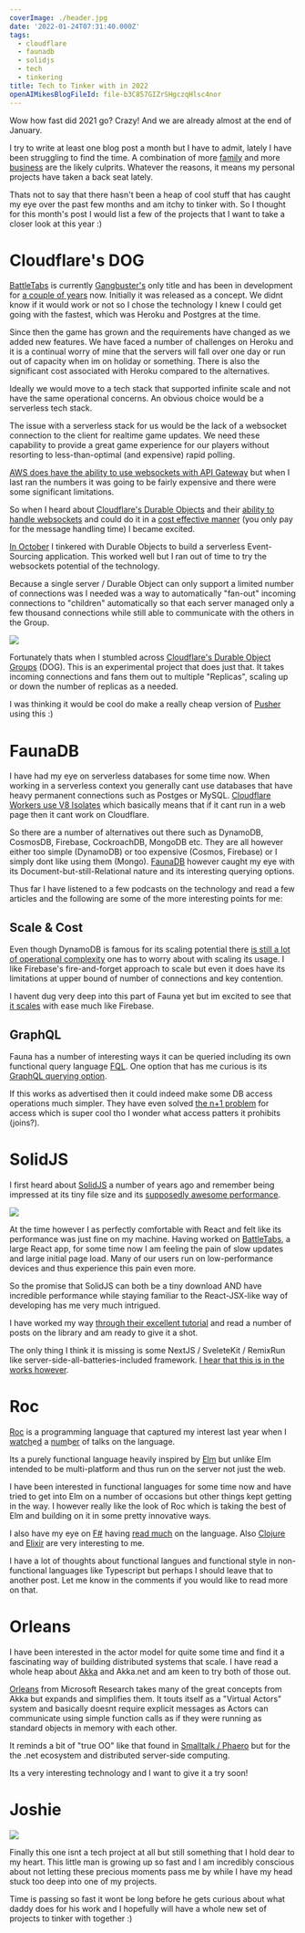 ```yaml
---
coverImage: ./header.jpg
date: '2022-01-24T07:31:40.000Z'
tags:
  - cloudflare
  - faunadb
  - solidjs
  - tech
  - tinkering
title: Tech to Tinker with in 2022
openAIMikesBlogFileId: file-b3C857GIZrSHgczqHlsc4nor
---
```


Wow how fast did 2021 go? Crazy! And we are already almost at the end of January.

<!-- more -->

I try to write at least one blog post a month but I have to admit, lately I have been struggling to find the time. A combination of more [family](https://mikecann.blog/posts/joshua-christopher-cann) and more [business](https://gangbusters.io) are the likely culprits. Whatever the reasons, it means my personal projects have taken a back seat lately.

Thats not to say that there hasn't been a heap of cool stuff that has caught my eye over the past few months and am itchy to tinker with. So I thought for this month's post I would list a few of the projects that I want to take a closer look at this year :)

# Cloudflare's DOG

[BattleTabs](https://battletabs.com/) is currently [Gangbuster's](https://www.gangbusters.io/) only title and has been in development for [a couple of years](https://mikecann.blog/posts/introducing-battletabs) now. Initially it was released as a concept. We didnt know if it would work or not so I chose the technology I knew I could get going with the fastest, which was Heroku and Postgres at the time.

Since then the game has grown and the requirements have changed as we added new features. We have faced a number of challenges on Heroku and it is a continual worry of mine that the servers will fall over one day or run out of capacity when im on holiday or something. There is also the significant cost associated with Heroku compared to the alternatives.

Ideally we would move to a tech stack that supported infinite scale and not have the same operational concerns. An obvious choice would be a serverless tech stack.

The issue with a serverless stack for us would be the lack of a websocket connection to the client for realtime game updates. We need these capability to provide a great game experience for our players without resorting to less-than-optimal (and expensive) rapid polling.

[AWS does have the ability to use websockets with API Gateway](https://aws.amazon.com/blogs/compute/announcing-websocket-apis-in-amazon-api-gateway/) but when I last ran the numbers it was going to be fairly expensive and there were some significant limitations.

So when I heard about [Cloudflare's Durable Objects](https://developers.cloudflare.com/workers/learning/using-durable-objects) and their [ability to handle websockets](https://developers.cloudflare.com/workers/learning/using-websockets#:~:text=%E2%80%8BDurable%20Objects%20and%20WebSocket%20state&text=Durable%20Objects%20are%20a%20coordinated,learning%20page%20to%20get%20started.) and could do it in a [cost effective manner](https://developers.cloudflare.com/workers/platform/pricing#durable-objects) (you only pay for the message handling time) I became excited.

[In October](https://mikecann.blog/posts/serverless-databaseless-event-sourcing) I tinkered with Durable Objects to build a serverless Event-Sourcing application. This worked well but I ran out of time to try the websockets potential of the technology.

Because a single server / Durable Object can only support a limited number of connections was I needed was a way to automatically "fan-out" incoming connections to "children" automatically so that each server managed only a few thousand connections while still able to communicate with the others in the Group.

[![](./fan-out.png)](./fan-out.png)

Fortunately thats when I stumbled across [Cloudflare's Durable Object Groups](https://github.com/cloudflare/dog) (DOG). This is an experimental project that does just that. It takes incoming connections and fans them out to multiple "Replicas", scaling up or down the number of replicas as a needed.

I was thinking it would be cool do make a really cheap version of [Pusher](https://pusher.com/channels/pricing) using this :)

# FaunaDB

I have had my eye on serverless databases for some time now. When working in a serverless context you generally cant use databases that have heavy permanent connections such as Postges or MySQL. [Cloudflare Workers use V8 Isolates](https://developers.cloudflare.com/workers/learning/how-workers-works) which basically means that if it cant run in a web page then it cant work on Cloudflare.

So there are a number of alternatives out there such as DynamoDB, CosmosDB, Firebase, CockroachDB, MongoDB etc. They are all however either too simple (DynamoDB) or too expensive (Cosmos, Firebase) or I simply dont like using them (Mongo). [FaunaDB](https://fauna.com/) however caught my eye with its Document-but-still-Relational nature and its interesting querying options.

Thus far I have listened to a few podcasts on the technology and read a few articles and the following are some of the more interesting points for me:

## Scale & Cost

Even though DynamoDB is famous for its scaling potential there [is still a lot of operational complexity](https://docs.fauna.com/fauna/current/comparisons/compare-faunadb-vs-dynamodb#scalability) one has to worry about with scaling its usage. I like Firebase's fire-and-forget approach to scale but even it does have its limitations at upper bound of number of connections and key contention.

I havent dug very deep into this part of Fauna yet but im excited to see that [it scales](https://docs.fauna.com/fauna/current/comparisons/compare-faunadb-vs-dynamodb#scalability) with ease much like Firebase.

## GraphQL

Fauna has a number of interesting ways it can be queried including its own functional query language [FQL](https://docs.fauna.com/fauna/current/api/fql/). One option that has me curious is its [GraphQL querying option](https://docs.fauna.com/fauna/current/learn/quick_start/gql_quick_start).

If this works as advertised then it could indeed make some DB access operations much simpler. They have even solved [the n+1 problem](https://fauna.com/blog/no-more-n-1-problems-with-faunadbs-graphql-api) for access which is super cool tho I wonder what access patters it prohibits (joins?).

# SolidJS

I first heard about [SolidJS](https://www.solidjs.com/) a number of years ago and remember being impressed at its tiny file size and its [supposedly awesome performance](https://levelup.gitconnected.com/a-solid-realworld-demo-comparison-8c3363448fd8).

[![](./solidjs.png)](./solidjs.png)

At the time however I as perfectly comfortable with React and felt like its performance was just fine on my machine. Having worked on [BattleTabs](https://battletabs.com/), a large React app, for some time now I am feeling the pain of slow updates and large initial page load. Many of our users run on low-performance devices and thus experience this pain even more.

So the promise that SolidJS can both be a tiny download AND have incredible performance while staying familiar to the React-JSX-like way of developing has me very much intrigued.

I have worked my way [through their excellent tutorial](https://www.solidjs.com/tutorial/introduction_basics) and read a number of posts on the library and am ready to give it a shot.

The only thing I think it is missing is some NextJS / SveleteKit / RemixRun like server-side-all-batteries-included framework. [I hear that this is in the works however](https://github.com/solidjs/solid-start).

# Roc

[Roc](https://www.roc-lang.org/) is a programming language that captured my interest last year when I [watch](https://youtu.be/vzfy4EKwG_Y)e[d](https://youtu.be/6qzWm_eoUXM) a [num](https://youtu.be/cpQwtwVKAfU?t=75)b[er](https://youtu.be/ZnYa99QoznE?t=4790) of talks on the language.

Its a purely functional language heavily inspired by [Elm](https://elm-lang.org/) but unlike Elm intended to be multi-platform and thus run on the server not just the web.

I have been interested in functional languages for some time now and have tried to get into Elm on a number of occasions but other things kept getting in the way. I however really like the look of Roc which is taking the best of Elm and building on it in some pretty innovative ways.

I also have my eye on [F#](https://fsharp.org/) having [read much](https://www.amazon.com.au/Domain-Modeling-Made-Functional-Domain-Driven/dp/1680502549) on the language. Also [Clojure](https://clojure.org/) and [Elixir](https://elixir-lang.org/) are very interesting to me.

I have a lot of thoughts about functional langues and functional style in non-functional languages like Typescript but perhaps I should leave that to another post. Let me know in the comments if you would like to read more on that.

# Orleans

I have been interested in the actor model for quite some time and find it a fascinating way of building distributed systems that scale. I have read a whole heap about [Akka](https://akka.io/) and Akka.net and am keen to try both of those out.

[Orleans](https://dotnet.github.io/orleans/) from Microsoft Research takes many of the great concepts from Akka but expands and simplifies them. It touts itself as a "Virtual Actors" system and basically doesnt require explicit messages as Actors can communicate using simple function calls as if they were running as standard objects in memory with each other.

It reminds a bit of "true OO" like that found in [Smalltalk / Phaero](https://pharo.org/) but for the the .net ecosystem and distributed server-side computing.

Its a very interesting technology and I want to give it a try soon!

# Joshie

[![](./joshie.jpg)](./joshie.jpg)

Finally this one isnt a tech project at all but still something that I hold dear to my heart. This little man is growing up so fast and I am incredibly conscious about not letting these precious moments pass me by while I have my head stuck too deep into one of my projects.

Time is passing so fast it wont be long before he gets curious about what daddy does for his work and I hopefully will have a whole new set of projects to tinker with together :)
